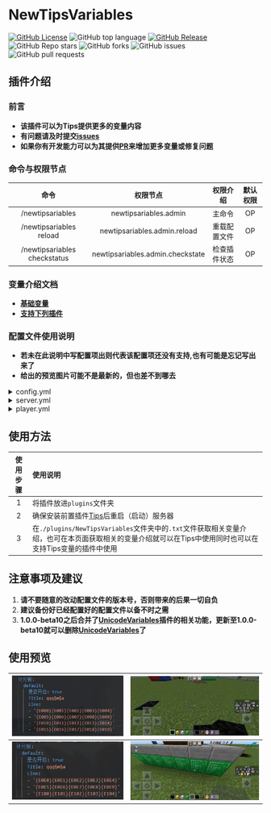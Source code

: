 # NewTipsVariables
[![GitHub License](https://img.shields.io/github/license/stevei5mc/NewTipsVariables?style=plastic)](LICENSE)
![GitHub top language](https://img.shields.io/github/languages/top/stevei5mc/NewTipsVariables?style=plastic)
[![GitHub Release](https://img.shields.io/github/v/release/stevei5mc/NewTipsVariables?style=plastic&color=drak%20green)](https://github.com/stevei5mc/NewTipsVariables/releases)  
![GitHub Repo stars](https://img.shields.io/github/stars/stevei5mc/NewTipsVariables?style=plastic)
![GitHub forks](https://img.shields.io/github/forks/stevei5mc/NewTipsVariables?style=plastic)
![GitHub issues](https://img.shields.io/github/issues/stevei5mc/NewTipsVariables?style=plastic&color=linkGreen)
![GitHub pull requests](https://img.shields.io/github/issues-pr/stevei5mc/NewTipsVariables?style=plastic)  
## **插件介绍**
### **前言**
- **该插件可以为Tips提供更多的变量内容**  
- **有问题请及时提交[issues](https://github.com/stevei5mc/NewTipsVariables/issues)**  
- **如果你有开发能力可以为其提供[PR](https://github.com/stevei5mc/NewTipsVariables/pulls)来增加更多变量或修复问题**
### **命令与权限节点**
|命令|权限节点|权限介绍|默认权限|
|:-:|:-:|:-:|:-:|
|/newtipsariables|newtipsariables.admin|主命令|OP|
|/newtipsariables reload|newtipsariables.admin.reload|重载配置文件|OP|
|/newtipsariables checkstatus|newtipsariables.admin.checkstate|检查插件状态|OP|
### **变量介绍文档**
- **[基础变量](./docs/base-variables.md)**
- **[支持下列插件](./docs/SupportPluginsVariables.md "点击查看变量文档")**
### **配置文件使用说明**
- **若未在此说明中写配置项出则代表该配置项还没有支持,也有可能是忘记写出来了**
- **给出的预览图片可能不是最新的，但也差不到哪去**

<details>
<summary>config.yml</summary>

**[查看原文件](../src/main/resources/config.yml)**
```yaml
#使用说明:
#https://github.com/stevei5mc/NewTipsVariables/blob/main/README.md
#https://gitee.com/stevei5mc/NewTipsVariables/blob/main/README.md
#配置文件版本，勿动
version: 1
# 更新功能(这个功能展示没有用)
updata:
  in-plugin:
    #检查更新(暂时没有用)
    check: false
    #自动更新(需开启检查更新但暂时没有用)
    auto: false
  in-config:
    #检查更新
    check: false
    #自动更新(需开启检查更新)
    auto: false
# 是否释放新的变量说明文档
save-variables-doc: true
debug: false
```

1. `save-variables-doc` 该功能关闭后就算删除变量文档也不会生成新的变量文档
2. `debug` 显示一些额外的信息  
![6](docs/image/debug.PNG)  
3. `updata -> in-config -> check` 配置文件版本检查
4. `updata -> in-config -> auto` 配置文件自动更新(需开启检查更新)**注意： 开启后配置文件将强制更新不会保留原来的配置**  
![7](docs//image/check_config.PNG)
</details>
<details>
<summary>server.yml</summary>

**[查看原文件](../src/main/resources/server.yml)**
```yml
#使用说明:
#https://github.com/stevei5mc/NewTipsVariables/blob/main/README.md
#https://gitee.com/stevei5mc/NewTipsVariables/blob/main/README.md
#配置文件版本，勿动
version: 1
TPS:
  low_color: "§c"
  medium_value: 9
  medium_color: "§e"
  high_value: 15
  high_color: "§a"
```
1. ```color```设置显示的颜色，```low```、```medium```、```high```为显示的范围 
2. ```value```是一个范围值，```medium```、```high```为可设置的范围值，```low```值只能为```0```
</details>
<details>
<summary>player.yml</summary>

**[查看原文件](../src/main/resources/player.yml)**
```yml
#使用说明:
#https://github.com/stevei5mc/NewTipsVariables/blob/main/README.md
#https://gitee.com/stevei5mc/NewTipsVariables/blob/main/README.md
#配置文件版本，勿动
version: 1
Device:
  OS:
    Android: "Android"
    iOS: "iOS"
    macOS: "macOS"
    Fire_OS: "Fire OS"
    Gear_VR: "Gear VR"
    HoloLens: "HoloLens"
    Windows_10: "Windows 10"
    Windows: "Windows"
    Dedicated: "Dedicated"
    tvOS: "tvOS"
    PlayStation: "PlayStation"
    Switch: "Switch"
    Xbox: "Xbox"
    Windows_Phone: "Windows Phone"
  Controls:
    Keyboard: Keyboard
    Touch: Touch
    pad: pad
    motion_controller: motion_controller
  UIProfile:
    classic: "classic ui"
    pocket: "pocket ui"
ping:
  low_color: "§a"
  medium_value: 80
  medium_color: "§e"
  high_value: 120
  high_color: "§c"
HP:
  low_color: "§c{0}§7/§c{1}"
  medium_value: 9
  medium_color: "§e{0}§7/§e{1}"
  high_value: 15
  high_color: "§a{0}§7/§a{1}"
Food:
  empty_color: "§7{0}/{1}"
  low_color: "§c{0}§7/§c{1}"
  medium_value: 9
  medium_color: "§e{0}§7/§e{1}"
  high_value: 15
  high_color: "§a{0}§7/§a{1}"
```
1. `color`设置显示的颜色，`low`、`medium`、`high`为显示的范围  
2. `value`是一个范围值，`medium`、`high` 为可设置的范围值，`empty`值只能为`0`，`low`值只能为`0`或`1`
- **`Device -> OS`玩家的设备系统**  
- **`Device -> Controls`获取玩家设备的操作方式**
- **`Device -> UIProfile`玩家的设备UI**
- **`ping` 玩家的延迟**
- **`HP`  玩家的血量**
- **`Food` 玩家的饥饿值**
---
</details>

## **使用方法**
|使用步骤|使用说明|
|:-:|:-|
|1|将插件放进`plugins`文件夹|
|2|确保安装前置插件[Tips](https://motci.cn/job/Tips/)后重启（启动）服务器|
|3|在`./plugins/NewTipsVariables`文件夹中的`.txt`文件获取相关变量介绍，也可在本页面获取相关的变量介绍就可以在Tips中使用同时也可以在支持Tips变量的插件中使用|
## **注意事项及建议**
1. **请不要随意的改动配置文件的版本号，否则带来的后果一切自负**
2. **建议备份好已经配置好的配置文件以备不时之需**
3. **1.0.0-beta10之后合并了[UnicodeVariables](https://github.com/stevei5mc/UnicodeVariables)插件的相关功能，更新至1.0.0-beta10就可以删除[UnicodeVariables](https://github.com/stevei5mc/UnicodeVariables)了**

## **使用预览**
|![1](docs/image/1.PNG)|![2](docs/image/2.JPG)|
|-|-|
|![3](docs/image/3.PNG)|![4](docs/image/4.JPG)|